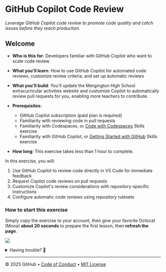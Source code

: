 # GitHub Copilot Code Review

_Leverage GitHub Copilot code review to promote code quality and catch issues before they reach production._

## Welcome

- **Who is this for**: Developers familiar with GitHub Copilot who want to scale code review
- **What you'll learn**: How to use GitHub Copilot for automated code reviews, customize review criteria, and set up automatic reviews
- **What you'll build**: You'll update the Mergington High School extracurricular activities website and customize Copilot to automatically review pull requests for you, enabling more teachers to contribute.
- **Prerequisites**:

  - GitHub Copilot subscription (paid plan is required)
  - Familiarity with reviewing code in pull requests
  - Familiarity with Codespaces, or [Code with Codespaces](https://github.com/skills-dev/code-with-codespaces) Skills exercise
  - Familiarity with GitHub Copilot, or [Getting Started with GitHub](https://github.com/skills/getting-started-with-github-copilot) Skills exercise

- **How long**: This exercise takes less than 1 hour to complete.

In this exercise, you will:

1. Use GitHub Copilot to review code directly in VS Code for immediate feedback
1. Request Copilot code reviews on pull requests
1. Customize Copilot's review considerations with repository-specific instructions
1. Configure automatic code reviews using repository rulesets

### How to start this exercise

Simply copy the exercise to your account, then give your favorite Octocat (Mona) **about 20 seconds** to prepare the first lesson, then **refresh the page**.

[![](https://img.shields.io/badge/Copy%20Exercise-%E2%86%92-1f883d?style=for-the-badge&logo=github&labelColor=197935)](https://github.com/new?template_owner=skills&template_name=copilot-code-review&owner=%40me&name=skills-copilot-code-review&description=Exercise:+GitHub+Copilot+Code+Review&visibility=public)

<details>
<summary>Having trouble? 🤷</summary><br/>

When copying the exercise, we recommend the following settings:

- For owner, choose your personal account or an organization to host the repository.

- We recommend creating a public repository, since private repositories will use Actions minutes.

If the exercise isn't ready in 20 seconds, please check the [Actions](../../actions) tab.

- Check to see if a job is running. Sometimes it simply takes a bit longer.

- If the page shows a failed job, please submit an issue. Nice, you found a bug! 🐛

</details>

---

&copy; 2025 GitHub &bull; [Code of Conduct](https://www.contributor-covenant.org/version/2/1/code_of_conduct/code_of_conduct.md) &bull; [MIT License](https://gh.io/mit)
